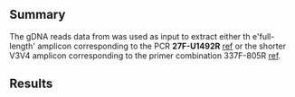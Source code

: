 ## Summary

The gDNA reads data from []() was used as input to extract either th e'full-length' amplicon corresponding to the PCR **27F-U1492R** [ref](https://en.wikipedia.org/wiki/16S_ribosomal_RNA) or the shorter V3V4 amplicon corresponding to the primer combination 337F-805R [ref](https://en.wikipedia.org/wiki/16S_ribosomal_RNA).

## Results

